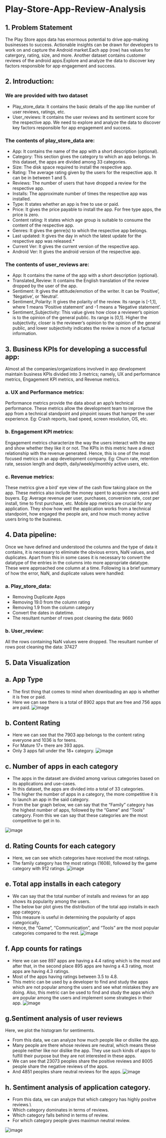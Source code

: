 # Play-Store-App-Review-Analysis

## 1. **Problem Statement**

The Play Store apps data has enormous potential to drive app-making businesses to success. Actionable insights can be drawn for developers to work on and capture the Android market.Each app (row) has values for catergory, rating, size, and more. Another dataset contains customer reviews of the android apps.Explore and analyze the data to discover key factors responsible for app engagement and success.
## 2. **Introduction:**
### **We are provided with two dataset**
* Play_store_data: It contains the basic details of the app like number of user reviews, ratings, etc.
* User_reviews: It contains the user reviews and its sentiment score for the respective app. We need to explore and analyze the data to discover key factors responsible for app engagement and success.
### The contents of play_store_data are:
* App: It contains the name of the app with a short description (optional).
* Category: This section gives the category to which an app belongs. In this dataset, the apps are divided among 33 categories.
* Size: The disk space required to install the respective app.
* Rating: The average rating given by the users for the respective app. It can be in between 1 and 5.
* Reviews: The number of users that have dropped a review for the respective app.
* Installs: The approximate number of times the respective app was installed.
* Type: It states whether an app is free to use or paid.
* Price: It gives the price payable to install the app. For free type apps, the price is zero.
* Content rating: It states which age group is suitable to consume the content of the respective app.
* Genres: It gives the genre(s) to which the respective app belongs.
* Last updated: It gives the day in which the latest update for the respective app was released.* 
* Current Ver: It gives the current version of the respective app.
* Android Ver: It gives the android version of the respective app.
### The contents of user_reviews are:
* App: It contains the name of the app with a short description (optional).
* Translated_Review: It contains the English translation of the review dropped by the user of the app.
* Sentiment: It gives the attitude/emotion of the writer. It can be ‘Positive’, ‘Negative’, or ‘Neutral’.
* Sentiment_Polarity: It gives the polarity of the review. Its range is [-1,1], where 1 means ‘Positive statement’ and -1 means a ‘Negative statement’.
* Sentiment_Subjectivity: This value gives how close a reviewer’s opinion is to the opinion of the general public. Its range is [0,1]. Higher the subjectivity, closer is the reviewer’s opinion to the opinion of the general public, and lower subjectivity indicates the review is more of a factual information.
## 3. Business KPIs for developing a successful app:
Almost all the companies/organizations involved in app development maintain business KPIs divided into 3 metrics; namely, UX and performance metrics, Engagement KPI metrics, and Revenue metrics.

### a. UX and Performance metrics:
Performance metrics provide the data about an app’s technical performance. These metrics allow the development team to improve the app from a technical standpoint and pinpoint issues that hamper the user experience.
Eg: Crash reports, load speed, screen resolution, OS, etc.
### b. Engagement KPI metrics:
Engagement metrics characterize the way the users interact with the app and show whether they like it or not. The KPIs in this metric have a direct relationship with the revenue generated. Hence, this is one of the most focused metrics in an app development company.
Eg: Churn rate, retention rate, session length and depth, daily/weekly/monthly active users, etc.
### c. Revenue metrics:
These metrics give a bird' eye view of the cash flow taking place on the app. These metrics also include the money spent to acquire new users and buyers.
Eg: Average revenue per user, purchases, conversion rate, cost per install, time to first purchase, etc.
Mobile app metrics are crucial for any application. They show how well the application works from a technical standpoint, how engaged the people are, and how much money active users bring to the business.

## 4. Data pipeline:
Once we have defined and understood the columns and the type of data it contains, it is necessary to eliminate the obvious errors, NaN values, and duplicates. Apart from this in some cases it is necessary to convert the datatype of the entries in the columns into more appropriate datatype.
These were approached one column at a time. Following is a brief summary of how the error, NaN, and duplicate values were handled:
### a. Play_store_data:
* Removing Duplicate Apps
* Removing 19.0 from the column rating
* Removing 1.9 from the column category
* Convert the dates in datetime.
* The resultant number of rows post cleaning the data: 9660
### b. User_review:
All the rows containing NaN values were dropped.
The resultant number of rows post cleaning the data: 37427
## 5. Data Visualization
## a. App Type
* The first thing that comes to mind when downloading an app is whether it is free or paid.
* Here we can see there is a total of 8902 apps that are free and 756 apps are paid.
![image](https://user-images.githubusercontent.com/85746056/155701788-d0bfbe6b-620f-4822-bb18-25bdb0906549.png)

## b. Content Rating

* Here we can see that the 7903 app belongs to the content rating everyone and 1036 is for teens. 
* For Mature 17+ there are 393 apps. 
* Only 3 apps fall under the 18+ category.
![image](https://user-images.githubusercontent.com/85746056/155705715-0727e740-7ee2-4453-b93a-6780611d1835.png)
## c. Number of apps in each category
* The apps in the dataset are divided among various categories based on its applications and use-cases.
* In this dataset, the apps are divided into a total of 33 categories.
* The higher the number of apps in a category, the more competitive it is to launch an app in the said category.
* From the bar graph below, we can say that the “Family” category has the highest number of apps, followed by the “Game” and “Tools” category. From this we can say that these categories are the most competitive to get in to.

![image](https://user-images.githubusercontent.com/85746056/155705986-2fedbaba-b289-4a3f-ada7-230261c89308.png)
## d. Rating Counts for each category
* Here, we can see which categories have received the most ratings.
* The family category has the most ratings (1608), followed by the game category with 912 ratings.
![image](https://user-images.githubusercontent.com/85746056/155706808-75416772-21c4-46ff-be44-c0a355588fb9.png)
## e. Total app installs in each category
* We can say that the total number of installs and reviews for an app shows its popularity among the users.
* The below bar plot gives the distribution of the total app installs in each app category.
* This measure is useful in determining the popularity of apps categorically.
* Hence, the “Game”, “Communication”, and “Tools” are the most popular categories compared to the rest.
![image](https://user-images.githubusercontent.com/85746056/155707050-4bf8ce3b-7c95-4d0d-8bef-5d92fa61e4d4.png)
## f. App counts for ratings
* Here we can see 897 apps are having a 4.4 rating which is the most and after that, in the second place 895 apps are having a 4.3 rating, most apps are having 4.3 ratings. 
* Most of the apps having ratings between 3.5 to 4.8.
* This metric can be used by a developer to find and study the apps which are not popular among the users and see what mistakes they are doing. Also, this metric can be used to find and study the apps which are popular among the users and implement some strategies in their app.
![image](https://user-images.githubusercontent.com/85746056/155707600-0909e5f3-b650-41ff-b0d6-42d86a888492.png)
## g.Sentiment analysis of user reviews
Here, we plot the histogram for sentimemts.

* From this data, we can analyze how much people like or dislike the app.
* Many people are there whose reviews are neutral, which means these people neither like nor dislike the app. They use such kinds of apps to fulfill their purpose but they are not interested in these apps. 
* We can see that 23073 peoples share the positive reviews and 8005 people share the negative reviews of the apps.  
* And 4851 peoples share neutral reviews for the apps.
![image](https://user-images.githubusercontent.com/85746056/155708821-3fd8740c-42b4-4b45-9c75-f0fadc8b34db.png)
## h. Sentiment analysis of application category.
* From this data, we can analyze that which category has highly positve reviews.\
* Which category dominates in terms of reviews.
* Which category falls behind in terms of review.
* For which category people gives maximun neutral review.

![image](https://user-images.githubusercontent.com/85746056/155708619-eaed6644-4a85-4471-a3c6-57b19e9f35b8.png)



